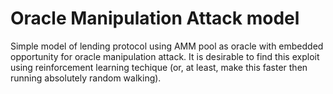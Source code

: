 # Oracle Manipulation Attack model

Simple model of lending protocol using AMM pool as oracle with embedded opportunity for oracle manipulation attack.
It is desirable to find this exploit using reinforcement learning techique (or, at least, make this faster then running absolutely random walking).

